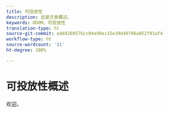 ```yaml
---
title: 可投放性
description: 这是文章概述。
keywords: DDOM、可投放性
translation-type: ht
source-git-commit: add4209576cc04e99ec15e39d40706a852f91af4
workflow-type: ht
source-wordcount: '11'
ht-degree: 100%

---
```



# 可投放性概述

欢迎。

<!--
This is the landing page of the user guide. It should be the first list item in the TOC.md file.

See other user landing pages to get ideas.
-->
